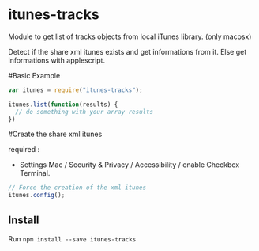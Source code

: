 # itunes-tracks

Module to get list of tracks objects from local iTunes library. (only macosx)

Detect if the share xml itunes exists and get informations from it. Else get informations with applescript.

#Basic Example

```javascript
var itunes = require("itunes-tracks");

itunes.list(function(results) {
  // do something with your array results
})
```

#Create the share xml itunes

required :
- Settings Mac / Security & Privacy / Accessibility / enable Checkbox Terminal.

```javascript
// Force the creation of the xml itunes
itunes.config();
```

## Install

Run `npm install --save itunes-tracks`
